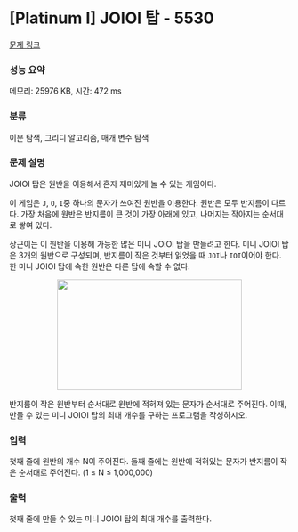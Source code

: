 # [Platinum I] JOIOI 탑 - 5530 

[문제 링크](https://www.acmicpc.net/problem/5530) 

### 성능 요약

메모리: 25976 KB, 시간: 472 ms

### 분류

이분 탐색, 그리디 알고리즘, 매개 변수 탐색

### 문제 설명

<p>JOIOI 탑은 원반을 이용해서 혼자 재미있게 놀 수 있는 게임이다.</p>

<p>이 게임은 <code>J</code>, <code>O</code>, <code>I</code>중 하나의 문자가 쓰여진 원반을 이용한다. 원반은 모두 반지름이 다르다. 가장 처음에 원반은 반지름이 큰 것이 가장 아래에 있고, 나머지는 작아지는 순서대로 쌓여 있다.</p>

<p>상근이는 이 원반을 이용해 가능한 많은 미니 JOIOI 탑을 만들려고 한다. 미니 JOIOI 탑은 3개의 원반으로 구성되며, 반지름이 작은 것부터 읽었을 때 <code>JOI</code>나 <code>IOI</code>이어야 한다. 한 미니 JOIOI 탑에 속한 원반은 다른 탑에 속할 수 없다.</p>

<p style="text-align: center;"><img alt="" src="https://upload.acmicpc.net/58cba022-9053-4e69-964f-425f944d359b/-/preview/" style="width: 332px; height: 199px;"></p>

<p>반지름이 작은 원반부터 순서대로 원반에 적혀져 있는 문자가 순서대로 주어진다. 이때, 만들 수 있는 미니 JOIOI 탑의 최대 개수를 구하는 프로그램을 작성하시오.</p>

### 입력 

 <p>첫째 줄에 원반의 개수 N이 주어진다. 둘째 줄에는 원반에 적혀있는 문자가 반지름이 작은 순서대로 주어진다. (1 ≤ N ≤ 1,000,000)</p>

### 출력 

 <p>첫째 줄에 만들 수 있는 미니 JOIOI 탑의 최대 개수를 출력한다.</p>

